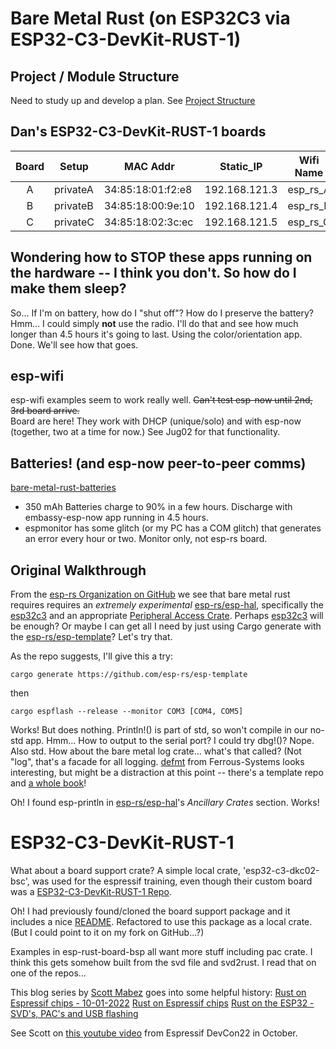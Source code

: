 # Bare Metal Rust (on ESP32C3 via ESP32-C3-DevKit-RUST-1)

## Project / Module Structure
Need to study up and develop a plan.  See [Project Structure](project_structure.md)

## Dan's ESP32-C3-DevKit-RUST-1 boards  
|Board|Setup|MAC Addr|Static_IP|Wifi Name|Battery|Status|
|:---:|---|---|---|:---:|:---:|:---:|
| A |privateA|34:85:18:01:f2:e8|192.168.121.3|esp_rs_A||😃|
| B |privateB|34:85:18:00:9e:10|192.168.121.4|esp_rs_B|350mAh|😃|
| C |privateC|34:85:18:02:3c:ec|192.168.121.5|esp_rs_C|350mAh|😃|

## Wondering how to STOP these apps running on the hardware -- I think you don't. So how do I make them sleep?  
So... If I'm on battery, how do I "shut off"?  How do I preserve the battery? Hmm...
I could simply **not** use the radio.  I'll do that and see how much longer than 4.5 hours it's going to last.  Using the color/orientation app. Done. We'll see how that goes.

## esp-wifi  
esp-wifi examples seem to work really well. ~~Can't test esp-now until 2nd, 3rd board arrive.~~  
Board are here!  They work with DHCP (unique/solo) and with esp-now (together, two at a time for now.)  See Jug02 for that functionality.  

## Batteries! (and esp-now peer-to-peer comms)  
[bare-metal-rust-batteries](bare-metal-rust-batteries.md)
* 350 mAh Batteries charge to 90% in a few hours.  Discharge with embassy-esp-now app running in 4.5 hours.  
* espmonitor has some glitch (or my PC has a COM glitch) that generates an error every hour or two.  Monitor only, not esp-rs board.  

## Original Walkthrough
From the [esp-rs Organization on GitHub](https://github.com/esp-rs) we see that bare metal rust requires requires an _extremely experimental_ [esp-rs/esp-hal](https://github.com/esp-rs/esp-hal), specifically the [esp32c3](https://github.com/esp-rs/esp-hal/tree/main/esp32c3) and an appropriate [Peripheral Access Crate](https://github.com/esp-rs/esp-pacs).  Perhaps [esp32c3](https://github.com/esp-rs/esp-pacs/tree/main/esp32c3) will be enough?  Or maybe I can get all I need by just using Cargo generate with the [esp-rs/esp-template](https://github.com/esp-rs/esp-template)?  Let's try that.

As the repo suggests, I'll give this a try:
```
cargo generate https://github.com/esp-rs/esp-template
```
then  
```
cargo espflash --release --monitor COM3 [COM4, COM5]
```
Works!  But does nothing. Println!() is part of std, so won't compile in our no-std app.  Hmm... How to output to the serial port?  I could try dbg!()?  Nope.  Also std.  How about the bare metal log crate... what's that called? (Not "log", that's a facade for all logging.  [defmt](https://ferrous-systems.com/blog/defmt/) from Ferrous-Systems looks interesting, but might be a distraction at this point -- there's a template repo and [a whole book](https://defmt.ferrous-systems.com/)!

Oh!  I found esp-println in [esp-rs/esp-hal](https://github.com/esp-rs/esp-hal)'s *Ancillary Crates* section.  Works!

# ESP32-C3-DevKit-RUST-1
What about a board support crate? A simple local crate, 'esp32-c3-dkc02-bsc', was used for the espressif training, even though their custom board was a [ESP32-C3-DevKit-RUST-1 Repo](https://github.com/esp-rs/esp-rust-board 'Open source HW'). 

Oh! I had previously found/cloned the board support package and it includes a nice [README](esp-rust-board-bsp\README.md).  Refactored to use this package as a local crate.  (But I could point to it on my fork on GitHub...?)

Examples in esp-rust-board-bsp all want more stuff including pac crate.  I think this gets somehow built from the svd file and svd2rust.  I read that on one of the repos...


This blog series by [Scott Mabez](https://mabez.dev/) goes into some helpful history:
[Rust on Espressif chips - 10-01-2022](https://mabez.dev/blog/posts/esp-rust-10-01-2022/)
[Rust on Espressif chips](https://mabez.dev/blog/posts/esp-rust-espressif/)
[Rust on the ESP32 - SVD's, PAC's and USB flashing](https://mabez.dev/blog/posts/esp32-rust-svd-pac/)

See Scott on [this youtube video](https://www.youtube.com/watch?v=qeEmJ_-6fPg&list=RDCMUCDBWNF7CJ2U5eLGT7o3rKog&start_radio=1&rv=qeEmJ_-6fPg&t=4) from Espressif DevCon22 in October.
